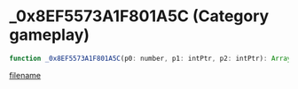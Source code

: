 # _0x8EF5573A1F801A5C (Category gameplay)

```js
function _0x8EF5573A1F801A5C(p0: number, p1: intPtr, p2: intPtr): Array
```

[filename](_0x8EF5573A1F801A5C_m.md ':include')